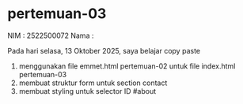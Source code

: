# pertemuan-03

NIM : 2522500072
Nama :

Pada hari selasa, 13 Oktober 2025, saya belajar copy paste
<ol>
<li>menggunakan file emmet.html pertemuan-02 untuk file index.html pertemuan-03</li>
<li>membuat struktur form untuk section contact</li>
<li>membuat styling untuk selector ID #about</li>
</ol>